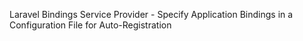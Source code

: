 Laravel Bindings Service Provider - Specify Application Bindings in a Configuration File for Auto-Registration